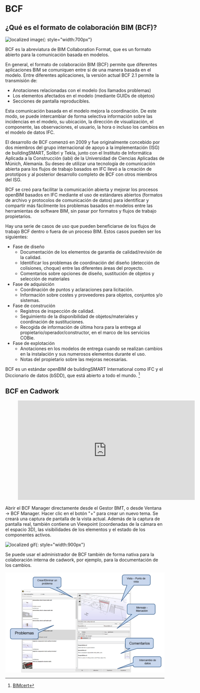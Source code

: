 # BCF

## ¿Qué es el formato de colaboración BIM (BCF)?

![localized image](../img/bcf.jpeg "https://b2b.partcommunity.com/community/pin/35477/bcf-bim-collaboration-format-explained"){: style="width:700px"}

BCF es la abreviatura de BIM Collaboration Format, que es un formato abierto para la comunicación basada en modelos.

En general, el formato de colaboración BIM (BCF) permite que diferentes aplicaciones BIM se comuniquen entre sí de una manera basada en el modelo. Entre diferentes aplicaciones, la versión actual BCF 2.1 permite la transmisión de:

- Anotaciones relacionadas con el modelo (los llamados problemas)
- Los elementos afectados en el modelo (mediante GUIDs de objetos)
- Secciones de pantalla reproducibles.

Esta comunicación basada en el modelo mejora la coordinación. De este modo, se puede intercambiar de forma selectiva información sobre las incidencias en el modelo, su ubicación, la dirección de visualización, el componente, las observaciones, el usuario, la hora o incluso los cambios en el modelo de datos IFC.

El desarrollo de BCF comenzó en 2009 y fue originalmente concebido por dos miembros del grupo internacional de apoyo a la implementación (ISG) de buildingSMART, Solibri y Tekla, junto con el Instituto de Informática Aplicada a la Construcción (iabi) de la Universidad de Ciencias Aplicadas de Múnich, Alemania. Su deseo de utilizar una tecnología de comunicación abierta para los flujos de trabajo basados en IFC llevó a la creación de prototipos y al posterior desarrollo completo de BCF con otros miembros del ISG.

BCF se creó para facilitar la comunicación abierta y mejorar los procesos openBIM basados en IFC mediante el uso de estándares abiertos (formatos de archivo y protocolos de comunicación de datos) para identificar y compartir más fácilmente los problemas basados en modelos entre las herramientas de software BIM, sin pasar por formatos y flujos de trabajo propietarios.

Hay una serie de casos de uso que pueden beneficiarse de los flujos de trabajo BCF dentro o fuera de un proceso BIM. Estos casos pueden ser los siguientes:

- Fase de diseño
  - Documentación de los elementos de garantía de calidad/revisión de la calidad.
  - Identificar los problemas de coordinación del diseño (detección de colisiones, choque) entre las diferentes áreas del proyecto.
  - Comentarios sobre opciones de diseño, sustitución de objetos y selección de materiales
- Fase de adquisición
  - Coordinación de puntos y aclaraciones para licitación.
  - Información sobre costes y proveedores para objetos, conjuntos y/o sistemas.
- Fase de construción
  - Registros de inspección de calidad.
  - Seguimiento de la disponibilidad de objetos/materiales y coordinación de sustituciones.
  - Recogida de información de última hora para la entrega al propietario/operador/constructor, en el marco de los servicios COBie.
- Fase de explotación
  - Anotaciones en los modelos de entrega cuando se realizan cambios en la instalación y sus numerosos elementos durante el uso.
  - Notas del propietario sobre las mejoras necesarias.

BCF es un estándar openBIM de buildingSMART International como IFC y el Diccionario de datos (bSDD), que está abierto a todo el mundo. [^5]

## BCF en Cadwork

<figure class="video_container">
  <iframe width="560" height="315" src="https://www.youtube.com/embed/3uY7HpMijuA" title="YouTube video player" frameborder="0" allow="accelerometer; autoplay; clipboard-write; encrypted-media; gyroscope; picture-in-picture" allowfullscreen></iframe>
</figure>

Abrir el BCF Manager directamente desde el Gestor BMT, o desde Ventana -> BCF Manager. Hacer clic en el botón "+" para crear un nuevo tema.
Se creará una captura de pantalla de la vista actual. Además de la captura de pantalla real, también contiene un Viewpoint (coordenadas de la cámara en el espacio 3D), las visibilidades de los elementos y el estado de los componentes activos.

![localized gif](../img/issue.gif){: style="width:900px"}

Se puede usar el administrador de BCF también de forma nativa para la colaboración interna de cadwork, por ejemplo, para la documentación de los cambios.

[^5]: [BIMcert](https://technical.buildingsmart.org/standards/bcf/)

![localized image](../img/es/bcf_manager.png)
